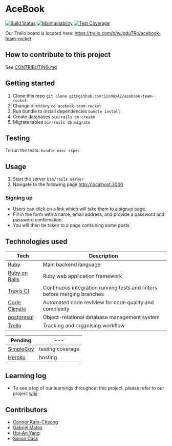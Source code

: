 # AceBook
[![Build Status](https://travis-ci.com/Sindex42/acebook-team-rocket.svg?branch=master)](https://travis-ci.com/Sindex42/acebook-team-rocket)
[![Maintainability](https://api.codeclimate.com/v1/badges/265bb465dc552749142e/maintainability)](https://codeclimate.com/github/Sindex42/acebook-team-rocket/maintainability)
[![Test Coverage](https://api.codeclimate.com/v1/badges/265bb465dc552749142e/test_coverage)](https://codeclimate.com/github/Sindex42/acebook-team-rocket/test_coverage)

Our Trello board is located here: https://trello.com/b/wJgduTRo/acebook-team-rocket


## How to contribute to this project
See [CONTRIBUTING.md](CONTRIBUTING.md)

## Getting started

1. Clone this repo `git clone git@github.com:Sindex42/acebook-team-rocket`
2. Change directory `cd acebook-team-rocket`
3. Run bundle to install dependencies `bundle install`
4. Create databases `bin/rails db:create`
5. Migrate tables `bin/rails db:migrate`

## Testing

To run the tests: `bundle exec rspec`

## Usage

1. Start the server `bin/rails server`
2. Navigate to the following page [http://localhost:3000](http://localhost:3000)

### Signing up

* Users can click on a link which will take them to a signup page.
* Fill in the form with a name, email address, and provide a password and password confirmation.
* You will then be taken to a page containing some posts


## Technologies used

Tech | Description
------------- | -------------
[Ruby](https://www.ruby-lang.org/en/) | Main backend language
[Ruby on Rails](https://rubyonrails.org/) | Ruby web application framework
[Travis CI](https://travis-ci.org/) | Continuous integration running tests and linters before merging branches
[Code Climate](https://codeclimate.com/) | Automated code reviview for code quality and complexity
[postgresql](https://www.postgresql.org/) | Object-relational database management system
[Trello](https://trello.com/) | Tracking and organising workflow



Pending | ---
------------- | -------------
[SimpleCov](https://github.com/colszowka/simplecov) | testing coverage
[Heroku](https://www.heroku.com/) | hosting


## Learning log

* To see a log of our learnings throughout this project, please refer to our project [wiki](https://github.com/Sindex42/acebook-team-rocket/wiki)

## Contributors

* [Connor Kam-Cheong](https://github.com/sindex42)
* [Gabriel Matos](https://github.com/GabMat97)
* [Hui-An Yang](https://github.com/anhuiyang)
* [Simon Cass](https://github.com/scass91)
